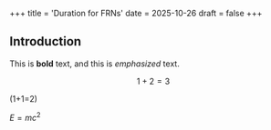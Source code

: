 +++
title = 'Duration for FRNs'
date = 2025-10-26
draft = false
+++
## Introduction

This is **bold** text, and this is *emphasized* text.

$$ 1+2=3 $$

\(1+1=2\)

$E=mc^2$
